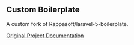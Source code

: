 ## Custom Boilerplate



A custom fork of Rappasoft/laravel-5-boilerplate. 

[Original Project Documentation](http://laravel-boilerplate.com)
